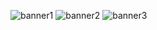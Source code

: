 ![banner1](https://github.com/planeklm/planeklm/assets/91488137/1cfca5e1-5b94-4cc4-91c5-cbdefb10df3a)
![banner2](https://github.com/planeklm/planeklm/assets/91488137/bf535b20-8f56-491c-9479-72767690e3ed)
![banner3](https://github.com/planeklm/planeklm/assets/91488137/630c34f8-43f5-4329-b46c-f26dd768e119)

<!---

-  🌍 My websites
    * https://planeklm.github.io/
    * https://razed.live/ (Coming Soon)
    * https://razed.tk/ (Retired)

-  🌐 My Discord servers
    * Razed Scripts - https://discord.gg/7ZSMaE3NDR
    * Razed Network - https://discord.gg/VXFWjQghWU
    
<!---
planeklm/planeklm is a ✨ special ✨ repository because its `README.md` (this file) appears on your GitHub profile.
You can click the Preview link to take a look at your changes.

👇 FiveM Resources Below! 👇
--->

